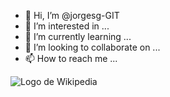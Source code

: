 - 👋 Hi, I’m @jorgesg-GIT
- 👀 I’m interested in ...
- 🌱 I’m currently learning ...
- 💞️ I’m looking to collaborate on ...
- 📫 How to reach me ...


![Logo de Wikipedia](https://upload.wikimedia.org/wikipedia/en/8/80/Wikipedia-logo-v2.svg "Wikipedia logo")


<!---
jorgesg-GIT/jorgesg-GIT is a ✨ special ✨ repository because its `README.md` (this file) appears on your GitHub profile.
You can click the Preview link to take a look at your changes.
--->
